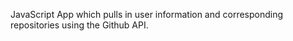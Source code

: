 JavaScript App which pulls in user information and corresponding repositories using the Github API.
